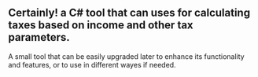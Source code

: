## Certainly! a C# tool that can uses for calculating taxes based on income and other tax parameters.
A small tool that can be easily upgraded later to enhance its functionality and features, or to use in different wayes if needed.
